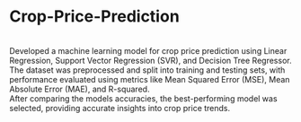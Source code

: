 # Crop-Price-Prediction
<br>
Developed a machine learning model for crop price prediction using Linear Regression, Support Vector Regression (SVR), and Decision Tree Regressor. The dataset was preprocessed and split into training and testing sets, with performance evaluated using metrics like Mean Squared Error (MSE), Mean Absolute Error (MAE), and R-squared.
<br>
After comparing the models accuracies, the best-performing model was selected, providing accurate insights into crop price trends.
